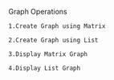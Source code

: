 
Graph Operations
	
	1.Create Graph using Matrix
	
	2.Create Graph using List
	
	3.Display Matrix Graph
	
	4.Display List Graph
